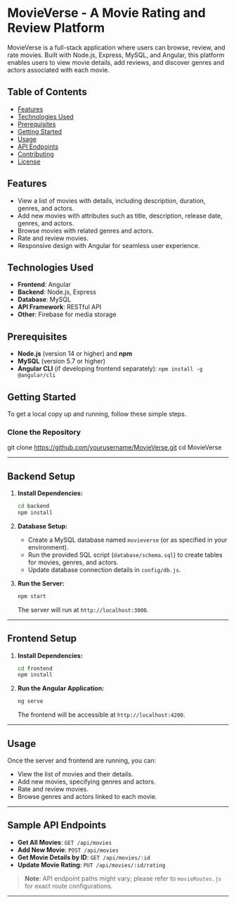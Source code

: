 # MovieVerse - A Movie Rating and Review Platform

MovieVerse is a full-stack application where users can browse, review, and rate movies. Built with Node.js, Express, MySQL, and Angular, this platform enables users to view movie details, add reviews, and discover genres and actors associated with each movie.

## Table of Contents
- [Features](#features)
- [Technologies Used](#technologies-used)
- [Prerequisites](#prerequisites)
- [Getting Started](#getting-started)
- [Usage](#usage)
- [API Endpoints](#api-endpoints)
- [Contributing](#contributing)
- [License](#license)

## Features
- View a list of movies with details, including description, duration, genres, and actors.
- Add new movies with attributes such as title, description, release date, genres, and actors.
- Browse movies with related genres and actors.
- Rate and review movies.
- Responsive design with Angular for seamless user experience.

## Technologies Used
- **Frontend**: Angular
- **Backend**: Node.js, Express
- **Database**: MySQL
- **API Framework**: RESTful API
- **Other**: Firebase for media storage

## Prerequisites
- **Node.js** (version 14 or higher) and **npm**
- **MySQL** (version 5.7 or higher)
- **Angular CLI** (if developing frontend separately): `npm install -g @angular/cli`

## Getting Started
To get a local copy up and running, follow these simple steps.

### Clone the Repository


git clone https://github.com/yourusername/MovieVerse.git
cd MovieVerse


---

## Backend Setup

1. **Install Dependencies:**
    ```bash
    cd backend
    npm install
    ```
    

2. **Database Setup:**
   - Create a MySQL database named `movieverse` (or as specified in your environment).
   - Run the provided SQL script (`database/schema.sql`) to create tables for movies, genres, and actors.
   - Update database connection details in `config/db.js`.

3. **Run the Server:**
    ```bash
    npm start
    ```
   The server will run at `http://localhost:3000`.

---

## Frontend Setup

1. **Install Dependencies:**
    ```bash
    cd frontend
    npm install
    ```

2. **Run the Angular Application:**
    ```bash
    ng serve
    ```
   The frontend will be accessible at `http://localhost:4200`.

---

## Usage

Once the server and frontend are running, you can:
- View the list of movies and their details.
- Add new movies, specifying genres and actors.
- Rate and review movies.
- Browse genres and actors linked to each movie.

---

## Sample API Endpoints

- **Get All Movies**: `GET /api/movies`
- **Add New Movie**: `POST /api/movies`
- **Get Movie Details by ID**: `GET /api/movies/:id`
- **Update Movie Rating**: `PUT /api/movies/:id/rating`

> **Note**: API endpoint paths might vary; please refer to `movieRoutes.js` for exact route configurations.

---



